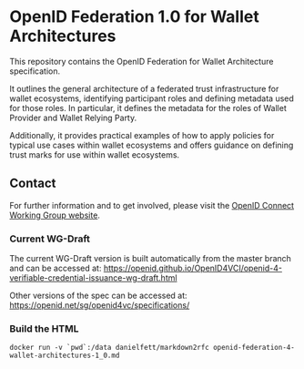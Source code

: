 # OpenID Federation 1.0 for Wallet Architectures

This repository contains the OpenID Federation for Wallet Architecture specification.

It outlines the general architecture of a federated trust infrastructure for wallet ecosystems, identifying participant roles and defining metadata used for those roles.
In particular, it defines the metadata for the roles of Wallet Provider and Wallet Relying Party.

Additionally, it provides practical examples of how to apply policies for typical use cases within wallet ecosystems and offers guidance on defining trust marks for use within wallet ecosystems.

## Contact

For further information and to get involved, please visit the [OpenID Connect Working Group website](https://openid.net/wg/connect/).

### Current WG-Draft

The current WG-Draft version is built automatically from the master branch and can be accessed at: https://openid.github.io/OpenID4VCI/openid-4-verifiable-credential-issuance-wg-draft.html

Other versions of the spec can be accessed at: https://openid.net/sg/openid4vc/specifications/

### Build the HTML ###

```docker run -v `pwd`:/data danielfett/markdown2rfc openid-federation-4-wallet-architectures-1_0.md```


